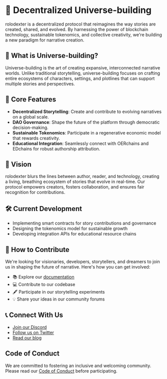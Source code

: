 # 🌟 Decentralized Universe-building

rolodexter is a decentralized protocol that reimagines the way stories are created, shared, and evolved. By harnessing the power of blockchain technology, sustainable tokenomics, and collective creativity, we're building a new paradigm for narrative creation.

## 🌌 What is Universe-building?

Universe-building is the art of creating expansive, interconnected narrative worlds. Unlike traditional storytelling, universe-building focuses on crafting entire ecosystems of characters, settings, and plotlines that can support multiple stories and perspectives. 

## 🧬 Core Features

- **Decentralized Storytelling**: Create and contribute to evolving narratives on a global scale.
- **DAO Governance**: Shape the future of the platform through democratic decision-making.
- **Sustainable Tokenomics**: Participate in a regenerative economic model that rewards creativity.
- **Educational Integration**: Seamlessly connect with OERchains and EDchains for robust authorship attribution.

## 🤖 Vision

rolodexter blurs the lines between author, reader, and technology, creating a living, breathing ecosystem of stories that evolve in real-time. Our protocol empowers creators, fosters collaboration, and ensures fair recognition for contributions.

## 🛠️ Current Development

- Implementing smart contracts for story contributions and governance
- Designing the tokenomics model for sustainable growth
- Developing integration APIs for educational resource chains

## 🤝 How to Contribute

We're looking for visionaries, developers, storytellers, and dreamers to join us in shaping the future of narrative. Here's how you can get involved:

- 📚 Explore our [documentation](documentation/getting_started.md)
- 💻 Contribute to our codebase
- 🖋️ Participate in our storytelling experiments
- 💡 Share your ideas in our community forums

## 📞 Connect With Us

- [Join our Discord](https://discord.gg/EuVn8N58jH
)
- [Follow us on Twitter](https://x.com/joemaristela)
- [Read our blog](https://www.linkedin.com/in/rolodexter/)

## Code of Conduct

We are committed to fostering an inclusive and welcoming community. Please read our [Code of Conduct](CODE_OF_CONDUCT.md) before participating.

